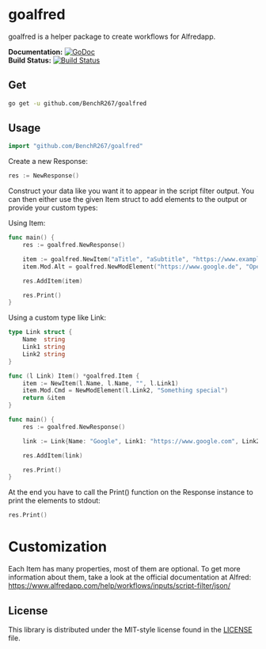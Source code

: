 # goalfred #

goalfred is a helper package to create workflows for Alfredapp.

**Documentation:** [![GoDoc](https://godoc.org/github.com/BenchR267/goalfred?status.svg)](https://godoc.org/github.com/BenchR267/goalfred)  
**Build Status:** [![Build Status](https://travis-ci.org/BenchR267/goalfred.svg?branch=master)](https://travis-ci.org/BenchR267/goalfred)  

## Get ##

```bash
go get -u github.com/BenchR267/goalfred
```

## Usage ##

```go
import "github.com/BenchR267/goalfred"
```

Create a new Response:

```go
res := NewResponse()
```

Construct your data like you want it to appear in the script filter output.
You can then either use the given Item struct to add elements to the output or provide your custom types:

Using Item:
```go
func main() {
	res := goalfred.NewResponse()

	item := goalfred.NewItem("aTitle", "aSubtitle", "https://www.example.com")
	item.Mod.Alt = goalfred.NewModElement("https://www.google.de", "Open Google!")

	res.AddItem(item)

	res.Print()
}
```

Using a custom type like Link:
```go
type Link struct {
	Name  string
	Link1 string
	Link2 string
}

func (l Link) Item() *goalfred.Item {
	item := NewItem(l.Name, l.Name, "", l.Link1)
	item.Mod.Cmd = NewModElement(l.Link2, "Something special")
	return &item
}

func main() {
	res := goalfred.NewResponse()

	link := Link{Name: "Google", Link1: "https://www.google.com", Link2: "https://www.google.de/search?q=hello+world"}

	res.AddItem(link)

	res.Print()
}
```

At the end you have to call the Print() function on the Response instance to print the elements to stdout:
```go
res.Print()
```

# Customization

Each Item has many properties, most of them are optional. To get more information about them, take a look at the official documentation at Alfred: https://www.alfredapp.com/help/workflows/inputs/script-filter/json/

## License ##

This library is distributed under the MIT-style license found in the [LICENSE](./LICENSE)
file.